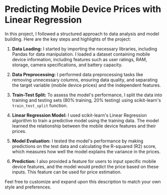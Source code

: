 # Predicting Mobile Device Prices with Linear Regression

In this project, I followed a structured approach to data analysis and model building. Here are the key steps and highlights of the project:

1. **Data Loading:** I started by importing the necessary libraries, including Pandas for data manipulation. I loaded a dataset containing mobile device information, including features such as user ratings, RAM, storage, camera specifications, and battery capacity.

2. **Data Preprocessing:** I performed data preprocessing tasks like removing unnecessary columns, ensuring data quality, and separating the target variable (mobile device prices) and the independent features.

3. **Train-Test Split:** To assess the model's performance, I split the data into training and testing sets (80% training, 20% testing) using scikit-learn's `train_test_split` function.

4. **Linear Regression Model:** I used scikit-learn's Linear Regression algorithm to train a predictive model using the training data. The model learned the relationship between the mobile device features and their prices.

5. **Model Evaluation:** I tested the model's performance by making predictions on the test data and calculating the R-squared (R2) score, which measures how well the model explains the variance in the prices.

6. **Prediction:** I also provided a feature for users to input specific mobile device features, and the model would predict the price based on these inputs. This feature can be used for price estimation.


Feel free to customize and expand upon this description to match your own style and preferences.
